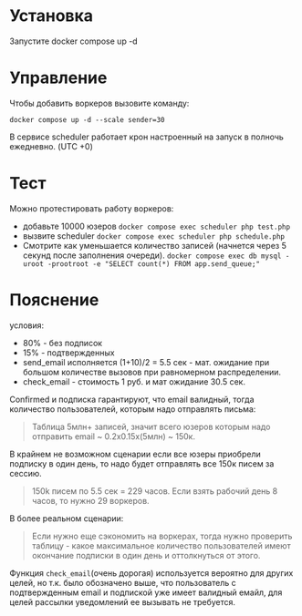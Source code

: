 # Установка

Запустите docker compose up -d

# Управление
Чтобы добавить воркеров вызовите команду:

`docker compose up -d --scale sender=30`

В сервисе scheduler работает крон настроенный на запуск в полночь ежедневно. (UTC +0)

# Тест
Можно протестировать работу воркеров:
- добавьте 10000 юзеров `docker compose exec scheduler php test.php`
- вызвите scheduler `docker compose exec scheduler php schedule.php`
- Смотрите как уменьшается количество записей (начнется через 5 секунд после заполнения очереди).
`docker compose exec db mysql -uroot -prootroot -e "SELECT count(*) FROM app.send_queue;"`

# Пояснение
условия:
- 80% - без подписок
- 15% - подтвержденных
- send_email исполняется (1+10)/2 = 5.5 сек - мат. ожидание при большом количестве вызовов при равномерном распределении.
- check_email - стоимость 1 руб. и мат ожидание 30.5 сек.

Confirmed и подписка гарантируют, что email валидный, тогда количество пользователей, которым надо отправлять письма:
> Таблица 5млн+ записей, значит всего юзеров которым надо отправить email ~ 0.2x0.15x(5млн) ~ 150к.

В крайнем не возможном сценарии если все юзеры приобрели подписку в один день, то надо будет отправлять все 150к писем за сессию.
> 150k писем по 5.5 сек = 229 часов. Если взять рабочий день 8 часов, то нужно 29 воркеров.

В более реальном сценарии:
> Если нужно еще сэкономить на воркерах, тогда нужно проверить таблицу - какое максимальное количество пользователей имеют окончание подписки в один день и оттолкнуться от этого.

Функция `check_email`(очень дорогая) используется вероятно для других целей, но т.к. было обозначено выше, что
пользователь с подтвержденным email и подпиской уже имеет валидный емайл, для целей рассылки уведомлений ее вызывать не требуется.
